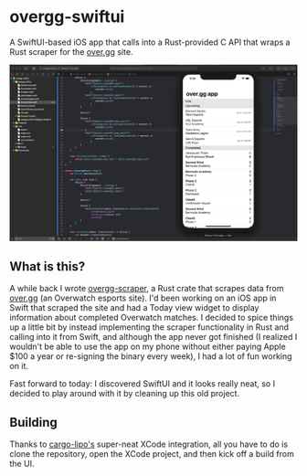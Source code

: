# overgg-swiftui

A SwiftUI-based iOS app that calls into a Rust-provided C API that wraps a Rust scraper for the [over.gg](https://over.gg) site.

![ui demo](ui.png)

## What is this?

A while back I wrote [overgg-scraper](https://github.com/cldfire/overgg-scraper), a Rust crate that scrapes data from [over.gg](https://over.gg) (an Overwatch esports site). I'd been working on an iOS app in Swift that scraped the site and had a Today view widget to display information about completed Overwatch matches. I decided to spice things up a little bit by instead implementing the scraper functionality in Rust and calling into it from Swift, and although the app never got finished (I realized I wouldn't be able to use the app on my phone without either paying Apple $100 a year or re-signing the binary every week), I had a lot of fun working on it.

Fast forward to today: I discovered SwiftUI and it looks really neat, so I decided to play around with it by cleaning up this old project.

## Building

Thanks to [cargo-lipo's](https://github.com/TimNN/cargo-lipo) super-neat XCode integration, all you have to do is clone the repository, open the XCode project, and then kick off a build from the UI.

